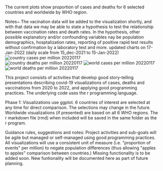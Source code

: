 The current plots show proportion of cases and deaths for 6 selected countries and worldwide by WHO region. 

Notes~
The vacination data will be added to the visualization shortly, and with that data we may be able to state a hypothesis to test the relationship between vaccination rates and death rates. In the hypothesis, other possible explanatory and/or confounding variables nay be population demographics, hosptalization rates, reporting of positive rapid test results without confirmation by a laboratory test and more.
updated charts on 17-Jan-2022 (daily scale from 15_dec-2021 to 15-Jan-2022)
![country cases per million 20220117](https://user-images.githubusercontent.com/80735707/149873896-2998cdb0-a734-4f4e-b194-21457efd8a95.png)
![country deaths per million 20220117](https://user-images.githubusercontent.com/80735707/149873903-a4ef8b52-3921-4800-b2fb-b12d407522e9.png)
![world cases per million 20220117](https://user-images.githubusercontent.com/80735707/149873911-075f5233-0489-47ee-af9f-a490db271f7a.png)
![world deaths per million 20220117](https://user-images.githubusercontent.com/80735707/149873934-87ea26c6-329d-487f-a44f-19a2de52da00.png)

This project consists of activities that develop good story-telling presentations describing covid-19 visualizations of cases, deaths and vaccinations from 2020 to 2022, and applying good programming practices. The underlying code uses the r programming language.

Phase 1: Visualizations use ggplot.
6 countries of interest are selected at any time for direct comparison. The selections may change in the future. 
Worldwide visualizations (if presented) are based on all 6 WHO regions.
The r markdown file (rmd) when included will be saved in the same folder as the r program. 

Guidance rules, suggestions and notes:
Project activities and sub-goals will be agile but managed or self-managed using good programming practices.
All visualizations will use a consistent unit of measure (i.e. "proportion of events" per million) to negate population differences (thus allowing "apples to apples" comparison between countries.)
Missing functionality is to be added soon.
New funtionality will be documented here as part of future planning.
